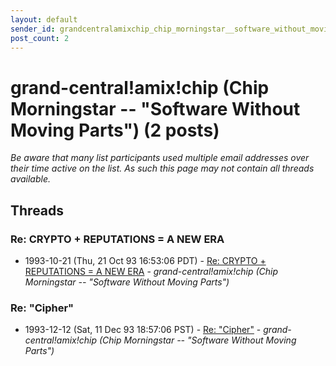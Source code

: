 ```yaml
---
layout: default
sender_id: grandcentralamixchip_chip_morningstar__software_without_moving_parts_
post_count: 2
---
```


# grand-central!amix!chip (Chip Morningstar -- "Software Without Moving Parts") (2 posts)

_Be aware that many list participants used multiple email addresses over their time active on the list. As such this page may not contain all threads available._

## Threads

### Re:  CRYPTO + REPUTATIONS = A NEW ERA
+ 1993-10-21 (Thu, 21 Oct 93 16:53:06 PDT) - [Re:  CRYPTO + REPUTATIONS = A NEW ERA](/archive/1993/10/2b516d0625fbc046ac79cfe7a637dae8a3e9d54048e8e4699ecd93bfe6a2f8f3) - _grand-central!amix!chip (Chip Morningstar -- "Software Without Moving Parts")_

### Re: "Cipher"
+ 1993-12-12 (Sat, 11 Dec 93 18:57:06 PST) - [Re: "Cipher"](/archive/1993/12/d70b38db9251b7d7a72d091c168ec80160d864d6800f309b301c63a84dda0126) - _grand-central!amix!chip (Chip Morningstar -- "Software Without Moving Parts")_


